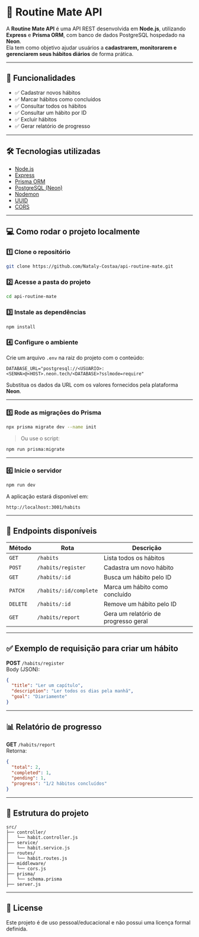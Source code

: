 
# 🧠 Routine Mate API

A **Routine Mate API** é uma API REST desenvolvida em **Node.js**, utilizando **Express** e **Prisma ORM**, com banco de dados PostgreSQL hospedado na **Neon**.  
Ela tem como objetivo ajudar usuários a **cadastrarem, monitorarem e gerenciarem seus hábitos diários** de forma prática.

---

## 🚀 Funcionalidades

- ✅ Cadastrar novos hábitos
- ✅ Marcar hábitos como concluídos
- ✅ Consultar todos os hábitos
- ✅ Consultar um hábito por ID
- ✅ Excluir hábitos
- ✅ Gerar relatório de progresso

---

## 🛠️ Tecnologias utilizadas

- [Node.js](https://nodejs.org/)
- [Express](https://expressjs.com/)
- [Prisma ORM](https://www.prisma.io/)
- [PostgreSQL (Neon)](https://neon.tech/)
- [Nodemon](https://nodemon.io/)
- [UUID](https://www.npmjs.com/package/uuid)
- [CORS](https://www.npmjs.com/package/cors)

---

## 💻 Como rodar o projeto localmente

### 1️⃣ Clone o repositório

```bash
git clone https://github.com/Nataly-Costaa/api-routine-mate.git
```

### 2️⃣ Acesse a pasta do projeto

```bash
cd api-routine-mate
```

### 3️⃣ Instale as dependências

```bash
npm install
```

### 4️⃣ Configure o ambiente

Crie um arquivo `.env` na raiz do projeto com o conteúdo:

```env
DATABASE_URL="postgresql://<USUARIO>:<SENHA>@<HOST>.neon.tech/<DATABASE>?sslmode=require"
```

Substitua os dados da URL com os valores fornecidos pela plataforma **Neon**.

---

### 5️⃣ Rode as migrações do Prisma

```bash
npx prisma migrate dev --name init
```

> Ou use o script:

```bash
npm run prisma:migrate
```

---

### 6️⃣ Inicie o servidor

```bash
npm run dev
```

A aplicação estará disponível em:

```
http://localhost:3001/habits
```

---

## 📌 Endpoints disponíveis

| Método   | Rota                         | Descrição                              |
|----------|------------------------------|----------------------------------------|
| `GET`    | `/habits`                    | Lista todos os hábitos                 |
| `POST`   | `/habits/register`           | Cadastra um novo hábito                |
| `GET`    | `/habits/:id`                | Busca um hábito pelo ID                |
| `PATCH`  | `/habits/:id/complete`       | Marca um hábito como concluído         |
| `DELETE` | `/habits/:id`                | Remove um hábito pelo ID               |
| `GET`    | `/habits/report`             | Gera um relatório de progresso geral   |

---

## ✅ Exemplo de requisição para criar um hábito

**POST** `/habits/register`  
Body (JSON):

```json
{
  "title": "Ler um capítulo",
  "description": "Ler todos os dias pela manhã",
  "goal": "Diariamente"
}
```

---

## 📊 Relatório de progresso

**GET** `/habits/report`  
Retorna:

```json
{
  "total": 2,
  "completed": 1,
  "pending": 1,
  "progress": "1/2 hábitos concluídos"
}
```

---

## 🧩 Estrutura do projeto

```
src/
├── controller/
│   └── habit.controller.js
├── service/
│   └── habit.service.js
├── routes/
│   └── habit.routes.js
├── middleware/
│   └── cors.js
├── prisma/
│   └── schema.prisma
├── server.js
```

---

## 📝 License

Este projeto é de uso pessoal/educacional e não possui uma licença formal definida.